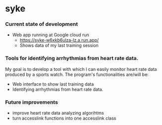 # syke

### Current state of development
- Web app running at Google cloud run
    - https://syke-w6xkb6ulza-lz.a.run.app/
    - Shows data of my last training session

### Tools for identifying arrhythmias from heart rate data.
My goal is to develop a tool with which I can easily monitor heart rate data produced by a sports watch. 
The program's functionalities are/will be:
- Web interface to show last training data
- Identifying arrhythmias from heart rate data.

### Future improvements
- improve heart rate data analyzing algorihtms
- turn accesslink functions into one accesslink class

